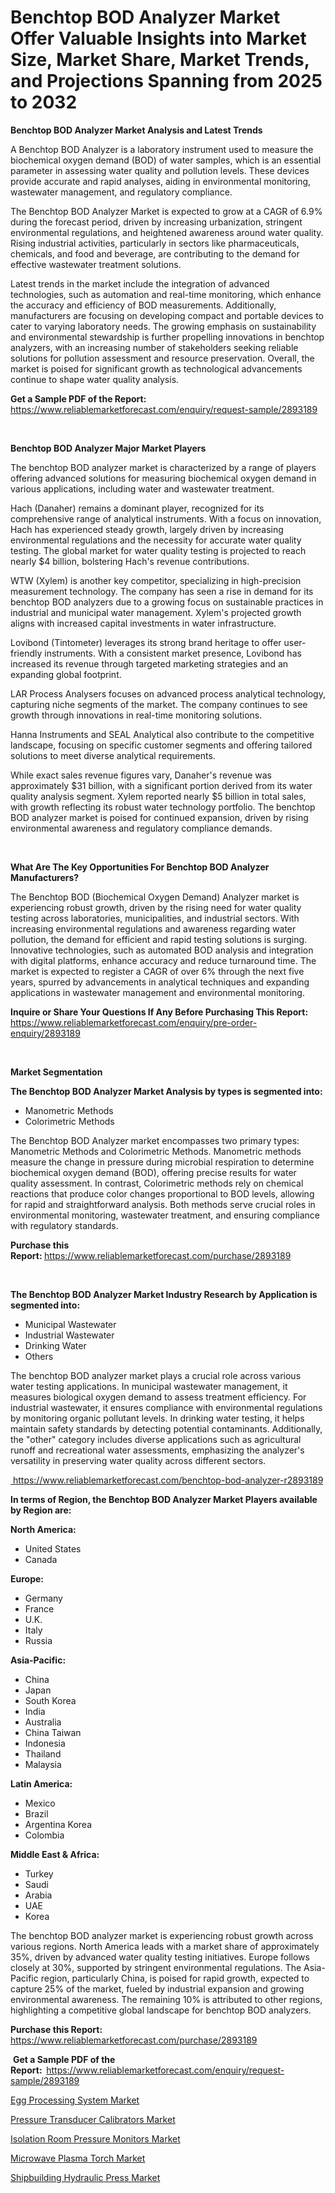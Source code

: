 <p><h1>Benchtop BOD Analyzer Market Offer Valuable Insights into Market Size, Market Share, Market Trends, and Projections Spanning from 2025 to 2032</h1></p><p><strong>Benchtop BOD Analyzer Market Analysis and Latest Trends</strong></p>
<p><p>A Benchtop BOD Analyzer is a laboratory instrument used to measure the biochemical oxygen demand (BOD) of water samples, which is an essential parameter in assessing water quality and pollution levels. These devices provide accurate and rapid analyses, aiding in environmental monitoring, wastewater management, and regulatory compliance.</p><p>The Benchtop BOD Analyzer Market is expected to grow at a CAGR of 6.9% during the forecast period, driven by increasing urbanization, stringent environmental regulations, and heightened awareness around water quality. Rising industrial activities, particularly in sectors like pharmaceuticals, chemicals, and food and beverage, are contributing to the demand for effective wastewater treatment solutions.</p><p>Latest trends in the market include the integration of advanced technologies, such as automation and real-time monitoring, which enhance the accuracy and efficiency of BOD measurements. Additionally, manufacturers are focusing on developing compact and portable devices to cater to varying laboratory needs. The growing emphasis on sustainability and environmental stewardship is further propelling innovations in benchtop analyzers, with an increasing number of stakeholders seeking reliable solutions for pollution assessment and resource preservation. Overall, the market is poised for significant growth as technological advancements continue to shape water quality analysis.</p></p>
<p><strong>Get a Sample PDF of the Report:&nbsp;</strong> <a href="https://www.reliablemarketforecast.com/enquiry/request-sample/2893189?utm_campaign=1108&utm_medium=2&utm_source=Github&utm_content=ia&utm_term=15032025&utm_id=benchtop-bod-analyzer">https://www.reliablemarketforecast.com/enquiry/request-sample/2893189</a></p>
<p>&nbsp;</p>
<p><strong>Benchtop BOD Analyzer Major Market Players</strong></p>
<p><p>The benchtop BOD analyzer market is characterized by a range of players offering advanced solutions for measuring biochemical oxygen demand in various applications, including water and wastewater treatment. </p><p>Hach (Danaher) remains a dominant player, recognized for its comprehensive range of analytical instruments. With a focus on innovation, Hach has experienced steady growth, largely driven by increasing environmental regulations and the necessity for accurate water quality testing. The global market for water quality testing is projected to reach nearly $4 billion, bolstering Hach's revenue contributions.</p><p>WTW (Xylem) is another key competitor, specializing in high-precision measurement technology. The company has seen a rise in demand for its benchtop BOD analyzers due to a growing focus on sustainable practices in industrial and municipal water management. Xylem's projected growth aligns with increased capital investments in water infrastructure.</p><p>Lovibond (Tintometer) leverages its strong brand heritage to offer user-friendly instruments. With a consistent market presence, Lovibond has increased its revenue through targeted marketing strategies and an expanding global footprint.</p><p>LAR Process Analysers focuses on advanced process analytical technology, capturing niche segments of the market. The company continues to see growth through innovations in real-time monitoring solutions.</p><p>Hanna Instruments and SEAL Analytical also contribute to the competitive landscape, focusing on specific customer segments and offering tailored solutions to meet diverse analytical requirements.</p><p>While exact sales revenue figures vary, Danaher's revenue was approximately $31 billion, with a significant portion derived from its water quality analysis segment. Xylem reported nearly $5 billion in total sales, with growth reflecting its robust water technology portfolio. The benchtop BOD analyzer market is poised for continued expansion, driven by rising environmental awareness and regulatory compliance demands.</p></p>
<p>&nbsp;</p>
<p><strong>What Are The Key Opportunities For Benchtop BOD Analyzer Manufacturers?</strong></p>
<p><p>The Benchtop BOD (Biochemical Oxygen Demand) Analyzer market is experiencing robust growth, driven by the rising need for water quality testing across laboratories, municipalities, and industrial sectors. With increasing environmental regulations and awareness regarding water pollution, the demand for efficient and rapid testing solutions is surging. Innovative technologies, such as automated BOD analysis and integration with digital platforms, enhance accuracy and reduce turnaround time. The market is expected to register a CAGR of over 6% through the next five years, spurred by advancements in analytical techniques and expanding applications in wastewater management and environmental monitoring.</p></p>
<p><strong>Inquire or Share Your Questions If Any Before Purchasing This Report:</strong> <a href="https://www.reliablemarketforecast.com/enquiry/pre-order-enquiry/2893189?utm_campaign=1108&utm_medium=2&utm_source=Github&utm_content=ia&utm_term=15032025&utm_id=benchtop-bod-analyzer">https://www.reliablemarketforecast.com/enquiry/pre-order-enquiry/2893189</a></p>
<p>&nbsp;</p>
<p><strong>Market Segmentation</strong></p>
<p><strong>The Benchtop BOD Analyzer Market Analysis by types is segmented into:</strong></p>
<p><ul><li>Manometric Methods</li><li>Colorimetric Methods</li></ul></p>
<p><p>The Benchtop BOD Analyzer market encompasses two primary types: Manometric Methods and Colorimetric Methods. Manometric methods measure the change in pressure during microbial respiration to determine biochemical oxygen demand (BOD), offering precise results for water quality assessment. In contrast, Colorimetric methods rely on chemical reactions that produce color changes proportional to BOD levels, allowing for rapid and straightforward analysis. Both methods serve crucial roles in environmental monitoring, wastewater treatment, and ensuring compliance with regulatory standards.</p></p>
<p><strong>Purchase this Report:&nbsp;</strong><a href="https://www.reliablemarketforecast.com/purchase/2893189?utm_campaign=1108&utm_medium=2&utm_source=Github&utm_content=ia&utm_term=15032025&utm_id=benchtop-bod-analyzer">https://www.reliablemarketforecast.com/purchase/2893189</a></p>
<p>&nbsp;</p>
<p><strong>The Benchtop BOD Analyzer Market Industry Research by Application is segmented into:</strong></p>
<p><ul><li>Municipal Wastewater</li><li>Industrial Wastewater</li><li>Drinking Water</li><li>Others</li></ul></p>
<p><p>The benchtop BOD analyzer market plays a crucial role across various water testing applications. In municipal wastewater management, it measures biological oxygen demand to assess treatment efficiency. For industrial wastewater, it ensures compliance with environmental regulations by monitoring organic pollutant levels. In drinking water testing, it helps maintain safety standards by detecting potential contaminants. Additionally, the "other" category includes diverse applications such as agricultural runoff and recreational water assessments, emphasizing the analyzer's versatility in preserving water quality across different sectors.</p></p>
<p><a href="https://www.reliablemarketforecast.com/benchtop-bod-analyzer-r2893189?utm_campaign=1108&utm_medium=2&utm_source=Github&utm_content=ia&utm_term=15032025&utm_id=benchtop-bod-analyzer">&nbsp;https://www.reliablemarketforecast.com/benchtop-bod-analyzer-r2893189</a></p>
<p><strong>In terms of Region, the Benchtop BOD Analyzer Market Players available by Region are:</strong></p>
<p>
    <p> <strong> North America: </strong>
        <ul>
            <li>United States</li>
            <li>Canada</li>
        </ul>
        </p> 
    <p> <strong> Europe: </strong>
        <ul>
            <li>Germany</li>
            <li>France</li>
            <li>U.K.</li>
            <li>Italy</li>
            <li>Russia</li>
        </ul>
        </p> 
    <p> <strong> Asia-Pacific: </strong>
        <ul>
            <li>China</li>
            <li>Japan</li>
            <li>South Korea</li>
            <li>India</li>
            <li>Australia</li>
            <li>China Taiwan</li>
            <li>Indonesia</li>
            <li>Thailand</li>
            <li>Malaysia</li>
        </ul>
        </p> 
    <p> <strong> Latin America: </strong>
        <ul>
            <li>Mexico</li>
            <li>Brazil</li>
            <li>Argentina Korea</li>
            <li>Colombia</li>
        </ul>
        </p> 
    <p> <strong> Middle East & Africa: </strong>
        <ul>
            <li>Turkey</li>
            <li>Saudi</li>
            <li>Arabia</li>
            <li>UAE</li>
            <li>Korea</li>
        </ul>
    </p>
    </p>
<p><p>The benchtop BOD analyzer market is experiencing robust growth across various regions. North America leads with a market share of approximately 35%, driven by advanced water quality testing initiatives. Europe follows closely at 30%, supported by stringent environmental regulations. The Asia-Pacific region, particularly China, is poised for rapid growth, expected to capture 25% of the market, fueled by industrial expansion and growing environmental awareness. The remaining 10% is attributed to other regions, highlighting a competitive global landscape for benchtop BOD analyzers.</p></p>
<p><strong>Purchase this Report: </strong><a href="https://www.reliablemarketforecast.com/purchase/2893189?utm_campaign=1108&utm_medium=2&utm_source=Github&utm_content=ia&utm_term=15032025&utm_id=benchtop-bod-analyzer">https://www.reliablemarketforecast.com/purchase/2893189</a></p>
<p>&nbsp;<strong>Get a Sample PDF of the Report:&nbsp;&nbsp;</strong><a href="https://www.reliablemarketforecast.com/enquiry/request-sample/2893189?utm_campaign=1108&utm_medium=2&utm_source=Github&utm_content=ia&utm_term=15032025&utm_id=benchtop-bod-analyzer">https://www.reliablemarketforecast.com/enquiry/request-sample/2893189</a></p>
<p><strong></strong></p>
<p><p><a href="https://github.com/ceranamaduvq/Market-Research-Report-List-1/blob/main/egg-processing-system-market.md?utm_campaign=1108&utm_medium=2&utm_source=Github&utm_content=ia&utm_term=15032025&utm_id=benchtop-bod-analyzer">Egg Processing System Market</a></p><p><a href="https://github.com/geresalgieaz/Market-Research-Report-List-1/blob/main/pressure-transducer-calibrators-market.md?utm_campaign=1108&utm_medium=2&utm_source=Github&utm_content=ia&utm_term=15032025&utm_id=benchtop-bod-analyzer">Pressure Transducer Calibrators Market</a></p><p><a href="https://github.com/astadtetcha28/Market-Research-Report-List-1/blob/main/isolation-room-pressure-monitors-market.md?utm_campaign=1108&utm_medium=2&utm_source=Github&utm_content=ia&utm_term=15032025&utm_id=benchtop-bod-analyzer">Isolation Room Pressure Monitors Market</a></p><p><a href="https://github.com/sibellanikmn/Market-Research-Report-List-1/blob/main/microwave-plasma-torch-market.md?utm_campaign=1108&utm_medium=2&utm_source=Github&utm_content=ia&utm_term=15032025&utm_id=benchtop-bod-analyzer">Microwave Plasma Torch Market</a></p><p><a href="https://github.com/heeildannas/Market-Research-Report-List-1/blob/main/shipbuilding-hydraulic-press-market.md?utm_campaign=1108&utm_medium=2&utm_source=Github&utm_content=ia&utm_term=15032025&utm_id=benchtop-bod-analyzer">Shipbuilding Hydraulic Press Market</a></p></p>